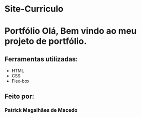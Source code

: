 # Site-Curriculo
# Portfólio Olá, Bem vindo ao meu projeto de portfólio.
## Ferramentas utilizadas:
* HTML
* CSS
* Flex-box
## Feito por:
### Patrick Magalhães de Macedo

